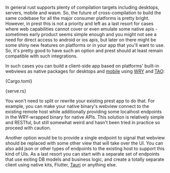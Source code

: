 In general rust supports plenty of compilation targets including desktops, servers, mobile and wasm. So, the future of cross-compilation to build the same codebase for all the major consumer platforms is pretty bright. However, in prest this is not a priority and left as a last resort for cases where web capabilities cannot cover or even emulate some native apis - sometimes early product seems simple enough and you might not see a need for direct access to android or ios apis, but later on there might be some shiny new features on platforms or in your app that you'll want to use. So, it's pretty good to have such an option and prest should at least remain compatible with such integrations.

In such cases you can build a client-side app based on platforms' built-in webviews as native packages for desktops and [mobile](https://github.com/tauri-apps/wry/blob/dev/MOBILE.md) using [WRY](https://github.com/tauri-apps/wry) and [TAO](https://github.com/tauri-apps/tao):

{Cargo.toml}

{serve.rs}

You won't need to split or rewrite your existing prest app to do that. For example, you can make your native binary's webview connect to the existing remote host while additionally providing some localhost endpoints in the WRY-wrapped binary for native APIs. This solution is relatively simple and RESTful, but still somewhat weird and hasn't been tried in practice so proceed with caution.

Another option would be to provide a single endpoint to signal that webview should be replaced with some other view that will take over the UI. You can also add json or other types of endpoints to the existing host to support this kind of UIs. As a last resort you can start with a separate set of endpoints that use exiting DB models and business logic, and create a totally separate client using native kits, Flutter, [Tauri](https://tauri.app/) or anything else.